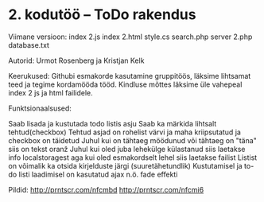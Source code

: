 # 2. kodutöö – ToDo rakendus

Viimane versioon:
index 2.js
index 2.html
style.cs
search.php
server 2.php
database.txt


Autorid: Urmot Rosenberg ja Kristjan Kelk

Keerukused:
Githubi esmakorde kasutamine gruppitöös, läksime lihtsamat teed ja tegime kordamööda tööd. Kindluse mõttes läksime üle vahepeal index 2 js ja html failidele.

Funktsionaalsused:

Saab lisada ja kustutada todo listis asju
Saab ka märkida lihtsalt tehtud(checkbox)
Tehtud asjad on rohelist värvi ja maha kriipsutatud ja checkbox on täidetud
Juhul kui on tähtaeg möödunud või tähtaeg on "täna" siis on tekst oranž
Juhul kui oled juba lehekülge külastanud siis laetakse info localstoragest aga kui oled esmakordselt lehel siis laetakse failist
Listist on võimalik ka otsida kirjelduste järgi (suuretähetundlik)
Kustutamisel ja to-do listi laadimisel on kasutatud ajax n.ö. fade effekti

Pildid:
http://prntscr.com/nfcmbd
http://prntscr.com/nfcmi6
